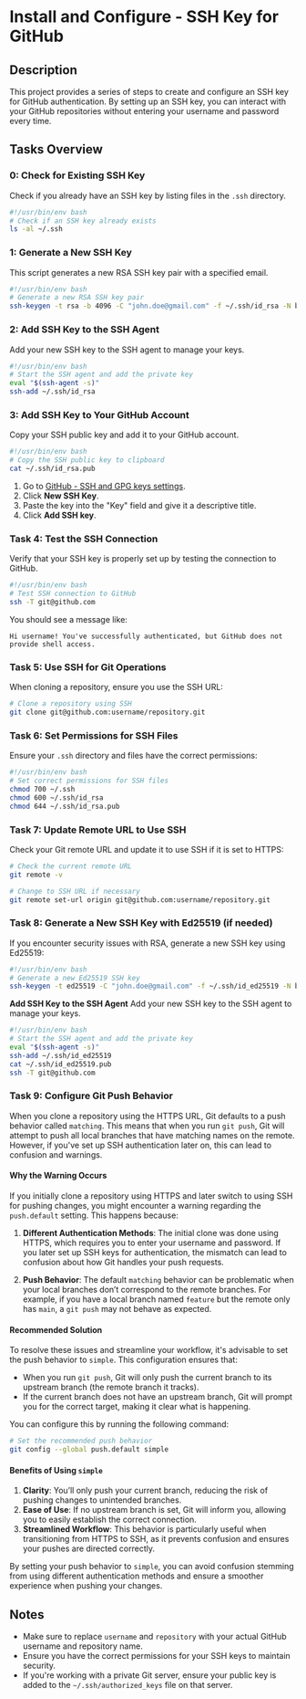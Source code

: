 # Install and Configure - SSH Key for GitHub

## Description
This project provides a series of steps to create and configure an SSH key for GitHub authentication. By setting up an SSH key, you can interact with your GitHub repositories without entering your username and password every time.

## Tasks Overview

### 0: Check for Existing SSH Key
Check if you already have an SSH key by listing files in the `.ssh` directory.

```bash
#!/usr/bin/env bash
# Check if an SSH key already exists
ls -al ~/.ssh
```

### 1: Generate a New SSH Key
This script generates a new RSA SSH key pair with a specified email.

```bash
#!/usr/bin/env bash
# Generate a new RSA SSH key pair
ssh-keygen -t rsa -b 4096 -C "john.doe@gmail.com" -f ~/.ssh/id_rsa -N betty
```

### 2: Add SSH Key to the SSH Agent
Add your new SSH key to the SSH agent to manage your keys.

```bash
#!/usr/bin/env bash
# Start the SSH agent and add the private key
eval "$(ssh-agent -s)"
ssh-add ~/.ssh/id_rsa
```

### 3: Add SSH Key to Your GitHub Account
Copy your SSH public key and add it to your GitHub account.

```bash
#!/usr/bin/env bash
# Copy the SSH public key to clipboard
cat ~/.ssh/id_rsa.pub
```

1. Go to [GitHub - SSH and GPG keys settings](https://github.com/settings/keys).
2. Click **New SSH Key**.
3. Paste the key into the "Key" field and give it a descriptive title.
4. Click **Add SSH key**.

### Task 4: Test the SSH Connection
Verify that your SSH key is properly set up by testing the connection to GitHub.

```bash
#!/usr/bin/env bash
# Test SSH connection to GitHub
ssh -T git@github.com
```

You should see a message like:
```
Hi username! You've successfully authenticated, but GitHub does not provide shell access.
```

### Task 5: Use SSH for Git Operations
When cloning a repository, ensure you use the SSH URL:

```bash
# Clone a repository using SSH
git clone git@github.com:username/repository.git
```

### Task 6: Set Permissions for SSH Files
Ensure your `.ssh` directory and files have the correct permissions:

```bash
#!/usr/bin/env bash
# Set correct permissions for SSH files
chmod 700 ~/.ssh
chmod 600 ~/.ssh/id_rsa
chmod 644 ~/.ssh/id_rsa.pub
```

### Task 7: Update Remote URL to Use SSH
Check your Git remote URL and update it to use SSH if it is set to HTTPS:

```bash
# Check the current remote URL
git remote -v

# Change to SSH URL if necessary
git remote set-url origin git@github.com:username/repository.git
```

### Task 8: Generate a New SSH Key with Ed25519 (if needed)
If you encounter security issues with RSA, generate a new SSH key using Ed25519:

```bash
#!/usr/bin/env bash
# Generate a new Ed25519 SSH key
ssh-keygen -t ed25519 -C "john.doe@gmail.com" -f ~/.ssh/id_ed25519 -N betty
```
**Add SSH Key to the SSH Agent**
Add your new SSH key to the SSH agent to manage your keys.

```bash
#!/usr/bin/env bash
# Start the SSH agent and add the private key
eval "$(ssh-agent -s)"
ssh-add ~/.ssh/id_ed25519
cat ~/.ssh/id_ed25519.pub
ssh -T git@github.com
```
### Task 9: Configure Git Push Behavior

When you clone a repository using the HTTPS URL, Git defaults to a push behavior called `matching`. This means that when you run `git push`, Git will attempt to push all local branches that have matching names on the remote. However, if you've set up SSH authentication later on, this can lead to confusion and warnings.

#### Why the Warning Occurs

If you initially clone a repository using HTTPS and later switch to using SSH for pushing changes, you might encounter a warning regarding the `push.default` setting. This happens because:

1. **Different Authentication Methods**: The initial clone was done using HTTPS, which requires you to enter your username and password. If you later set up SSH keys for authentication, the mismatch can lead to confusion about how Git handles your push requests.

2. **Push Behavior**: The default `matching` behavior can be problematic when your local branches don’t correspond to the remote branches. For example, if you have a local branch named `feature` but the remote only has `main`, a `git push` may not behave as expected.

#### Recommended Solution

To resolve these issues and streamline your workflow, it's advisable to set the push behavior to `simple`. This configuration ensures that:

- When you run `git push`, Git will only push the current branch to its upstream branch (the remote branch it tracks).
- If the current branch does not have an upstream branch, Git will prompt you for the correct target, making it clear what is happening.

You can configure this by running the following command:

```bash
# Set the recommended push behavior
git config --global push.default simple
```

#### Benefits of Using `simple`

1. **Clarity**: You’ll only push your current branch, reducing the risk of pushing changes to unintended branches.
2. **Ease of Use**: If no upstream branch is set, Git will inform you, allowing you to easily establish the correct connection.
3. **Streamlined Workflow**: This behavior is particularly useful when transitioning from HTTPS to SSH, as it prevents confusion and ensures your pushes are directed correctly.

By setting your push behavior to `simple`, you can avoid confusion stemming from using different authentication methods and ensure a smoother experience when pushing your changes.
## Notes
- Make sure to replace `username` and `repository` with your actual GitHub username and repository name.
- Ensure you have the correct permissions for your SSH keys to maintain security.
- If you're working with a private Git server, ensure your public key is added to the `~/.ssh/authorized_keys` file on that server.

